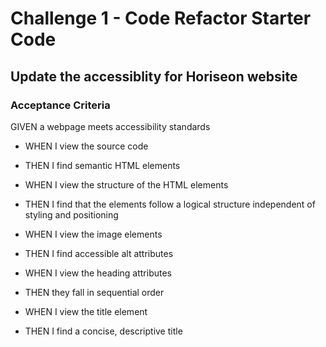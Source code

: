# Challenge 1 - Code Refactor Starter Code

## Update the accessiblity for Horiseon website 

### Acceptance Criteria
GIVEN a webpage meets accessibility standards
* WHEN I view the source code
* THEN I find semantic HTML elements

* WHEN I view the structure of the HTML elements
* THEN I find that the elements follow a logical structure independent of styling and positioning

* WHEN I view the image elements
* THEN I find accessible alt attributes

* WHEN I view the heading attributes
* THEN they fall in sequential order

* WHEN I view the title element
* THEN I find a concise, descriptive title
